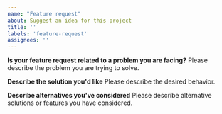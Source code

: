 ```yaml
---
name: "Feature request"
about: Suggest an idea for this project
title: ''
labels: 'feature-request'
assignees: ''
---
```


<!--
Thank you for suggesting an idea to make Yiqia Meet better.

Please fill in as much of the template below as you're able.

Note that the ultimate decision for implementing features lies on the Jitsi team, not all feature requests shall be accepted.
-->

**Is your feature request related to a problem you are facing?**
Please describe the problem you are trying to solve.

**Describe the solution you'd like**
Please describe the desired behavior.

**Describe alternatives you've considered**
Please describe alternative solutions or features you have considered.


